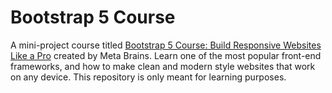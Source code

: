 # Bootstrap 5 Course

A mini-project course titled [Bootstrap 5 Course: Build Responsive Websites Like a Pro](https://www.packtpub.com/product/bootstrap-5-course-build-responsive-websites-like-a-pro-video/9781804617915) created by Meta Brains. Learn one of the most popular front-end frameworks, and how to make clean and modern style websites that work on any device. This repository is only meant for learning purposes.
